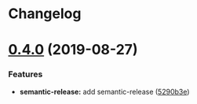 # Changelog

# [0.4.0](https://github.com/saltstack-formulas/timezone-formula/compare/v0.3.3...v0.4.0) (2019-08-27)


### Features

* **semantic-release:** add semantic-release ([5290b3e](https://github.com/saltstack-formulas/timezone-formula/commit/5290b3e))
